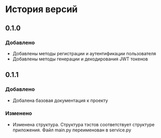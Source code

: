# История версий

## 0.1.0
### Добавлено
- Добавлены методы регистрации и аутентификации пользователя
- Добавлены методы генерации и декодирования JWT токенов

## 0.1.1
### Добавлено
- Добалена базовая документация к проекту
### Изменено
- Изменена структура. Структура тэстов соответствует структуре приложения. Файл main.py переименован в service.py
